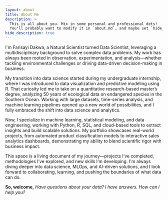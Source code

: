 ```yaml
---
layout: about
title: About Me
description: >
  This is all about you. Mix in some personal and professional dets!
  You'll probably want to modify it in `about.md`, and maybe set `hide_description` to `true` in the front matter.
hide_description: true
---
```


I'm Farisayi Dakwa, a Natural Scientist turned Data Scientist, leveraging a multidisciplinary background to solve complex data problems. My work has always been rooted in observation, experimentation, and analysis—whether tackling environmental challenges or driving data-driven decision-making in business.

My transition into data science started during my undergraduate internship, where I was introduced to data visualization and predictive modeling using R. That curiosity led me to take on a quantitative research-based master’s degree, analyzing 50 years of ecological data on endangered species in the Southern Ocean. Working with large datasets, time-series analysis, and machine learning pipelines opened up a new world of possibilities, and I fully embraced the shift into data science and analytics.

Now, I specialize in machine learning, statistical modeling, and data engineering, working with Python, R, SQL, and cloud-based tools to extract insights and build scalable solutions. My portfolio showcases real-world projects, from automated product classification models to interactive sales analytics dashboards, demonstrating my ability to blend scientific rigor with business impact.

This space is a living document of my journey—projects I’ve completed, methodologies I’ve explored, and new skills I’m developing. I'm always diving deeper into data science, MLOps, and AI-driven solutions, and I look forward to collaborating, learning, and pushing the boundaries of what data can do.

**So, welcome,** 
*Have questions about your data? l have answers.*
*How can l help you?*

